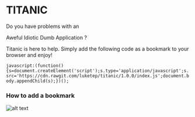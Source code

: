# TITANIC

Do you have problems with an

Aweful Idiotic Dumb Application ? 

Titanic is here to help. Simply add the following code as a bookmark to
your browser and enjoy!

`javascript:(function(){s=document.createElement('script');s.type='application/javascript';s.src='https://cdn.rawgit.com/luketep/titanic/1.0.0/index.js';document.body.appendChild(s);})();`

### How to add a bookmark
![alt text](https://raw.github.com/luketep/titanic/master/bookmark.gif "Creating a bookmark in Google Chrome")
